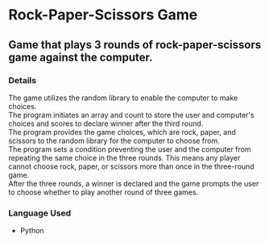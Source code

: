 # Rock-Paper-Scissors Game
## Game that plays 3 rounds of rock-paper-scissors game against the computer.
### Details
<p>The game utilizes the random library to enable the computer to make choices.</br>
The program initiates an array and count to store the user and computer's choices and scores to declare winner after the third round.</br>
The program provides the game choices, which are rock, paper, and scissors to the random library for the computer to choose from.</br>
The program sets a condition preventing the user and the computer from repeating the same choice in the three rounds. This means any player cannot choose rock, paper, or scissors more than once in the three-round game.</br>
After the three rounds, a winner is declared and the game prompts the user to choose whether to play another round of three games.</p>

### Language Used
<ul>
  <li>Python</li>
</ul>
